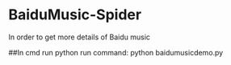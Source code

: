 # BaiduMusic-Spider
In order to get more details of Baidu music


##In cmd run python
run command: python baidumusicdemo.py

